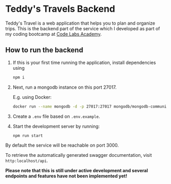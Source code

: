 # Teddy's Travels Backend

Teddy's Travel is a web application that helps you to plan and organize trips. This is the backend part of the service which I developed as part of my coding bootcamp at [Code Labs Academy](https://codelabsacademy.com/).

## How to run the backend

1. If this is your first time running the application, install dependencies using

   ```sh
   npm i
   ```

2. Next, run a mongodb instance on this port 27017.

   E.g. using Docker:

   ```sh
   docker run --name mongodb -d -p 27017:27017 mongodb/mongodb-community-server:latest
   ```

3. Create a `.env` file based on `.env.example`.

4. Start the development server by running:

   ```sh
   npm run start
   ```

By default the service will be reachable on port 3000.

To retrieve the automatically generated swagger documentation, visit `http:localhost/api`.

**Please note that this is still under active development and several endpoints and features have not been implemented yet!**
